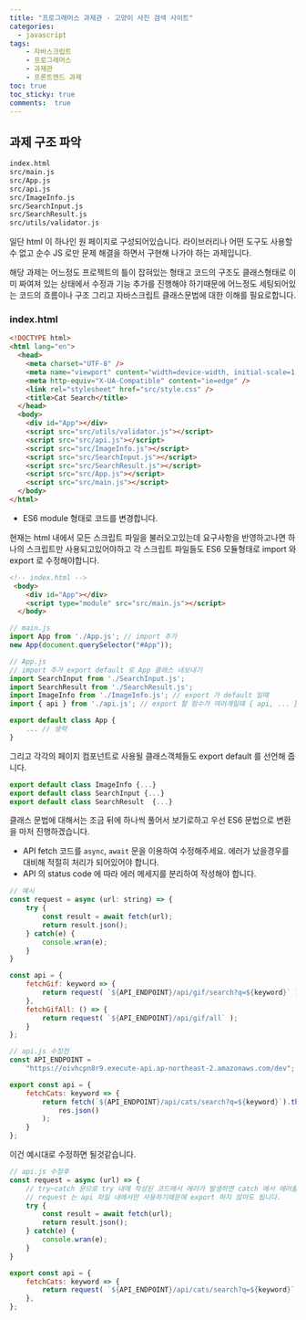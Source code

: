 ```yaml
---
title: "프로그래머스 과제관 - 고양이 사진 검색 사이트"
categories: 
  - javascript
tags: 
    - 자바스크립트
    - 프로그래머스
    - 과제관
    - 프론트엔드 과제
toc: true
toc_sticky: true
comments:  true
---
```


## 과제 구조 파악
```bash
index.html
src/main.js
src/App.js
src/api.js
src/ImageInfo.js
src/SearchInput.js
src/SearchResult.js
src/utils/validator.js
```
일단 html 이 하나인 원 페이지로 구성되어있습니다. 라이브러리나 어떤 도구도 사용할 수 없고 순수 JS 로만 문제 해결을 하면서 구현해 나가야 하는 과제입니다. 
  
해당 과제는 어느정도 프로젝트의 틀이 잡혀있는 형태고 코드의 구조도 클래스형태로 이미 짜여져 있는 상태에서 수정과 기능 추가를 진행해야 하기때문에 어느정도 세팅되어있는 코드의 흐름이나 구조 그리고 자바스크립트 클래스문법에 대한 이해를 필요로합니다.

### index.html
```html
<!DOCTYPE html>
<html lang="en">
  <head>
    <meta charset="UTF-8" />
    <meta name="viewport" content="width=device-width, initial-scale=1.0" />
    <meta http-equiv="X-UA-Compatible" content="ie=edge" />
    <link rel="stylesheet" href="src/style.css" />
    <title>Cat Search</title>
  </head>
  <body>
    <div id="App"></div>
    <script src="src/utils/validator.js"></script>
    <script src="src/api.js"></script>
    <script src="src/ImageInfo.js"></script>
    <script src="src/SearchInput.js"></script>
    <script src="src/SearchResult.js"></script>
    <script src="src/App.js"></script>
    <script src="src/main.js"></script>
  </body>
</html>
```
- ES6 module 형태로 코드를 변경합니다.

현재는 html 내에서 모든 스크립트 파일을 불러오고있는데 요구사항을 반영하고나면 하나의 스크립트만 사용되고있어야하고 각 스크립트 파일들도 ES6 모듈형태로 import 와 export 로 수정해야합니다.

```html
<!-- index.html -->
 <body>
    <div id="App"></div>
    <script type="module" src="src/main.js"></script>
  </body>
```

```js
// main.js
import App from './App.js'; // import 추가
new App(document.querySelector("#App"));
```

```js
// App.js
// import 추가 export default 로 App 클래스 내보내기
import SearchInput from './SearchInput.js';
import SearchResult from './SearchResult.js';
import ImageInfo from './ImageInfo.js'; // export 가 default 일떄
import { api } from './api.js'; // export 할 함수가 여러개일떄 { api, ... }

export default class App {
    ... // 생략
}
```

그리고 각각의 페이지 컴포넌트로 사용될 클래스객체들도 export default 를 선언해 줍니다.
```js
export default class ImageInfo {...}
export default class SearchInput {...}
export default class SearchResult  {...}
```

클래스 문법에 대해서는 조금 뒤에 하나씩 풀어서 보기로하고 우선 ES6 문법으로 변환을 마저 진행하겠습니다.

- API fetch 코드를 `async`, `await` 문을 이용하여 수정해주세요. 에러가 났을경우를 대비해 적절히 처리가 되어있어야 합니다.
- API 의 status code 에 따라 에러 메세지를 분리하여 작성해야 합니다. 
```js
// 예시
const request = async (url: string) => {
    try {
        const result = await fetch(url);
        return result.json();
    } catch(e) {
        console.wran(e);
    }
}

const api = {
    fetchGif: keyword => {
        return request( `${API_ENDPOINT}/api/gif/search?q=${keyword}` );
    },
    fetchGifAll: () => {
        return request( `${API_ENDPOINT}/api/gif/all` );
    }
};
```

```js
// api.js 수정전
const API_ENDPOINT =
    "https://oivhcpn8r9.execute-api.ap-northeast-2.amazonaws.com/dev";

export const api = {
    fetchCats: keyword => {
        return fetch(`${API_ENDPOINT}/api/cats/search?q=${keyword}`).then(res =>
            res.json()
        );
    }
};

```
이건 예시대로 수정하면 될것같습니다.

```js
// api.js 수정후
const request = async (url) => {
    // try~catch 문으로 try 내에 작성된 코드에서 에러가 발생하면 catch 에서 에러를 전달받아 내부에서 처리합니다. 
    // request 는 api 파일 내에서만 사용하기때문에 export 하지 않아도 됩니다.
    try {
        const result = await fetch(url);
        return result.json();
    } catch(e) {
        console.wran(e);
    }
}

export const api = {
    fetchCats: keyword => {
        return request( `${API_ENDPOINT}/api/cats/search?q=${keyword}` );
    },
};
```
